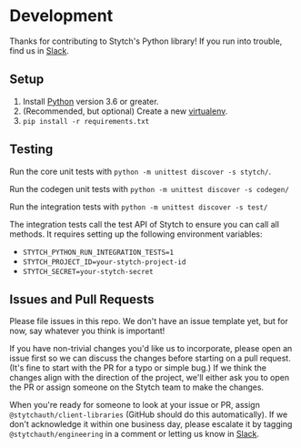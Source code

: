 # Development

Thanks for contributing to Stytch's Python library! If you run into trouble, find us in [Slack].

## Setup

1. Install [Python](https://www.python.org/) version 3.6 or greater.
2. (Recommended, but optional) Create a new [virtualenv](https://docs.python.org/3/tutorial/venv.html).
3. `pip install -r requirements.txt`

## Testing

Run the core unit tests with `python -m unittest discover -s stytch/`.

Run the codegen unit tests with `python -m unittest discover -s codegen/`

Run the integration tests with `python -m unittest discover -s test/`

The integration tests call the test API of Stytch to ensure you can call all methods. It requires setting up the following environment variables:

- `STYTCH_PYTHON_RUN_INTEGRATION_TESTS=1`
- `STYTCH_PROJECT_ID=your-stytch-project-id`
- `STYTCH_SECRET=your-stytch-secret`

## Issues and Pull Requests

Please file issues in this repo. We don't have an issue template yet, but for now, say whatever you think is important!

If you have non-trivial changes you'd like us to incorporate, please open an issue first so we can discuss the changes before starting on a pull request. (It's fine to start with the PR for a typo or simple bug.) If we think the changes align with the direction of the project, we'll either ask you to open the PR or assign someone on the Stytch team to make the changes.

When you're ready for someone to look at your issue or PR, assign `@stytchauth/client-libraries` (GitHub should do this automatically). If we don't acknowledge it within one business day, please escalate it by tagging `@stytchauth/engineering` in a comment or letting us know in [Slack].

[slack]: https://join.slack.com/t/stytch/shared_invite/zt-nil4wo92-jApJ9Cl32cJbEd9esKkvyg

